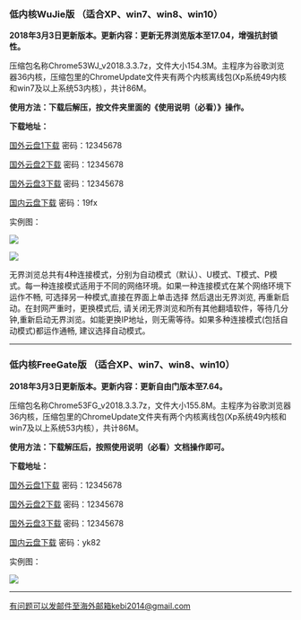 ### 低内核WuJie版  （适合XP、win7、win8、win10）

**2018年3月3日更新版本。更新内容：更新无界浏览版本至17.04，增强抗封锁性。**

压缩包名称Chrome53WJ_v2018.3.3.7z，文件大小154.3M。主程序为谷歌浏览器36内核，压缩包里的ChromeUpdate文件夹有两个内核离线包(Xp系统49内核和win7及以上系统53内核），共计86M。

**使用方法：下载后解压，按文件夹里面的《使用说明（必看）》操作。**

**下载地址：**

[国外云盘1下载](http://45.32.141.248:8000/f/c336b0ac9d/) 密码：12345678

[国外云盘2下载](http://108.61.224.82:8000/f/d17d611cb4/) 密码：12345678

[国外云盘3下载](http://165.227.23.136:8000/f/29ac4cb759/) 密码：12345678

[国内云盘下载](https://pan.baidu.com/s/1pNkiNuN) 密码：19fx


实例图：

![](https://raw.githubusercontent.com/Alvin9999/PAC/master/download/53wujie1.PNG)

![](https://raw.githubusercontent.com/Alvin9999/PAC/master/download/wujie2.png)

无界浏览总共有4种连接模式，分别为自动模式（默认）、U模式、T模式、P模式。每一种连接模式适用于不同的网络环境。如果一种连接模式在某个网络环境下运作不畅, 可选择另一种模式,直接在界面上单击选择 然后退出无界浏览, 再重新启动。在封网严重时，更换模式后, 请关闭无界浏览和所有其他翻墙软件，等待几分钟,重新启动无界浏览。如能更换IP地址，则无需等待。如果多种连接模式(包括自动模式)都运作通畅, 建议选择自动模式。


***


### 低内核FreeGate版  （适合XP、win7、win8、win10）

**2018年3月3日更新版本。更新内容：更新自由门版本至7.64。**

压缩包名称Chrome53FG_v2018.3.3.7z，文件大小155.8M。主程序为谷歌浏览器36内核，压缩包里的ChromeUpdate文件夹有两个内核离线包(Xp系统49内核和win7及以上系统53内核），共计86M。

**使用方法：下载解压后，按照使用说明（必看）文档操作即可。**

**下载地址：**

[国外云盘1下载](http://45.32.141.248:8000/f/fb66563489/) 密码：12345678

[国外云盘2下载](http://108.61.224.82:8000/f/0de29a7e57/) 密码：12345678

[国外云盘3下载](http://165.227.23.136:8000/f/6f1b46c92c/) 密码：12345678

[国内云盘下载](https://pan.baidu.com/s/1bqZbYe7) 密码：yk82

实例图：

![](https://raw.githubusercontent.com/Alvin9999/PAC/master/download/53freegate1.PNG)


***


有问题可以发邮件至海外邮箱kebi2014@gmail.com
